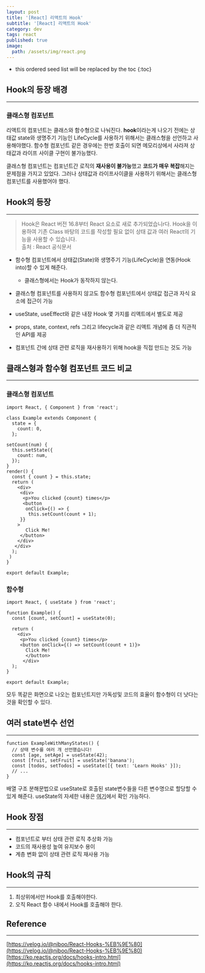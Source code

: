 ```yaml
---
layout: post
title: '[React] 리액트의 Hook'
subtitle: '[React] 리액트의 Hook'
category: dev
tags: react
published: true
image:
  path: /assets/img/react.png
---
```


<!-- prettier-ignore -->
* this ordered seed list will be replaced by the toc 
{:toc}

## Hook의 등장 배경

---

### 클래스형 컴포넌트

리액트의 컴포넌트는 클래스와 함수형으로 나눠진다. **hook**이라는게 나오기 전에는 상태값 state와 생명주기 기능인 LifeCycle를 사용하기 위해서는 클래스형을 선언하고 사용해야했다. 함수형 컴포넌트 같은 경우에는 한번 호출이 되면 메모리상에서 사라져 상태값과 라이프 사이클 구현이 불가능했다.

클래스형 컴포넌트는 컴포넌트간 로직의 **재사용이 불가능**했고 **코드가 매우 복잡**해지는 문제점을 가지고 있었다. 그러나 상태값과 라이프사이클을 사용하기 위해서는 클래스형 컴포넌트를 사용했어야 했다.

## Hook의 등장

---

> Hook은 React 버전 16.8부터 React 요소로 새로 추가되었습니r다. Hook을 이용하여 기존 Class 바탕의 코드를 작성할 필요 없이 상태 값과 여러 React의 기능을 사용할 수 있습니다.  
> 출처 : React 공식문서

- 함수형 컴포넌트에서 상태값(State)와 생명주기 기능(LifeCycle)을 연동(Hook into)할 수 있게 해준다.

  - 클래스형에서는 Hook가 동작하지 않는다.

- 클래스형 컴포넌트를 사용하지 않고도 함수형 컴포넌트에서 상태값 접근과 자식 요소에 접근이 가능
- useState, useEffect와 같은 내장 Hook 몇 가지를 리액트에서 별도로 제공
- props, state, context, refs 그리고 lifecycle과 같은 리액트 개념에 좀 더 직관적인 API를 제공
- 컴포넌트 간에 상태 관련 로직을 재사용하기 위해 hook을 직접 만드는 것도 가능

## 클래스형과 함수형 컴포넌트 코드 비교

---

### 클래스형 컴포넌트

```
import React, { Component } from 'react';

class Example extends Component {
  state = {
    count: 0,
  };

setCount(num) {
  this.setState({
    count: num,
  });
}
render() {
  const { count } = this.state;
  return (
    <div>
     <div>
      <p>You clicked {count} times</p>
      <button
       onClick={() => {
        this.setCount(count + 1);
     }}
    >
       Click Me!
     </button>
    </div>
   </div>
  );
 )
}

export default Example;
```

### 함수형

```
import React, { useState } from 'react';

function Example() {
  const [count, setCount] = useState(0);

  return (
    <div>
     <p>You clicked {count} times</p>
     <button onClick={() => setCount(count + 1)}>
       Click Me!
       </button>
      </div>
  );
}

export default Example;
```

모두 똑같은 화면으로 나오는 컴포넌트지만 가독성및 코드의 효율이 함수형이 더 낫다는 것을 확인할 수 있다.

## 여러 state변수 선언

---

```
function ExampleWithManyStates() {
  // 상태 변수를 여러 개 선언했습니다!
  const [age, setAge] = useState(42);
  const [fruit, setFruit] = useState('banana');
  const [todos, setTodos] = useState([{ text: 'Learn Hooks' }]);
  // ...
}
```

배열 구조 분해문법으로 useState로 호출된 state변수들을 다른 변수명으로 할당할 수 있게 해준다. useState의 자세한 내용은 [여기](https://owni14.github.io/dev/react-02-useState.html)에서 확인 가능하다.

## Hook 장점

---

- 컴포넌트로 부터 상태 관련 로직 추상화 가능
- 코드의 재사용성 높여 유지보수 용이
- 계층 변화 없이 상태 관련 로직 재사용 가능

## Hook의 규칙

---

1. 최상위에서만 Hook를 호출해야한다.
2. 오직 React 함수 내에서 Hook를 호출해야 한다.

## Reference

---

[https://velog.io/@niboo/React-Hooks-%EB%9E%80](https://velog.io/@niboo/React-Hooks-%EB%9E%80)  
[https://ko.reactjs.org/docs/hooks-intro.html](https://ko.reactjs.org/docs/hooks-intro.html)
